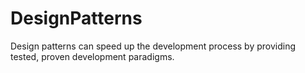 # DesignPatterns
Design patterns can speed up the development process by providing tested, proven development paradigms.
